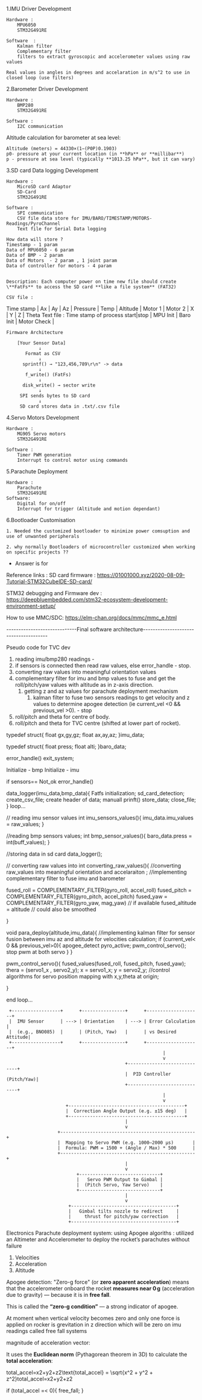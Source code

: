 1.IMU Driver Development 
	
	Hardware : 
		MPU6050
		STM32G491RE
		
	Software  :
		Kalman filter
		Complementary filter 
		filters to extract gyroscopic and accelerometer values using raw values 

	Real values in angles in degrees and accelaration in m/s^2 to use in 
	closed loop (use filters)

2.Barometer Driver Development 

	Hardware : 
		BMP280
		STM32G491RE
	
	Software : 
		I2C communication 
		
Altitude calculation for barometer at sea level: 
		
	Altitude (meters) = 44330×(1−(P0​P​)0.1903)
	p0- pressure at your current location (in **hPa** or **millibar**)
	p - pressure at sea level (typically **1013.25 hPa**, but it can vary)


3.SD card Data logging Development 
	
	Hardware :  
		MicroSD card Adaptor
		SD-Card
		STM32G491RE	
	
	Software : 
		SPI communication
		CSV file data store for IMU/BARO/TIMESTAMP/MOTORS-Readings/PyroChannel
		Text file for Serial Data logging
		
	How data will store ?
	Timestamp - 1 param
	Data of MPU6050 - 6 param
	Data of BMP - 2 param
	Data of Motors  - 2 param , 1 joint param
	Data of controller for motors - 4 param
	
	
	Description: Each computer power on time new file should create	
	\**FatFs** to access the SD card **like a file system** (FAT32)
	
	CSV file : 
Time stamp | Ax | Ay | Az | Pressure | Temp | Altitude | Motor 1 | Motor 2 | X | Y | Z | Theta
	Text file :
Time stamp of process start|stop | MPU Init | Baro Init | Motor Check | 

	Firmware Architecture 
	
	    [Your Sensor Data]
                ↓
	       Format as CSV
                ↓
	      sprintf() → "123,456,789\r\n" -> data
                ↓
           f_write() (FatFs)
                ↓
	      disk_write() → sector write
                ↓
	     SPI sends bytes to SD card
                ↓
		 SD card stores data in .txt/.csv file



4.Servo Motors Development 
	
	Hardware : 
		MG905 Servo motors 
		STM32G491RE
	
	Software :
		Timer PWM generation 
		Interrupt to control motor using commands
		
5.Parachute Deployment 

	Hardware :
		Parachute
		STM32G491RE
	Software:
		Digital for on/off
		Interrupt for trigger (Altitude and motion dependant)
	

6.Bootloader Customisation 
	
	1. Needed the customized bootloader to minimize power comsuption and use of unwanted peripherals 
	
	2. why normally Bootloaders of microcontroller customized when working on specific projects ??
- Answer is for 


Reference links  : 
SD card firmware : 
https://01001000.xyz/2020-08-09-Tutorial-STM32CubeIDE-SD-card/

STM32 debugging and Firmware dev :
https://deepbluembedded.com/stm32-ecosystem-development-environment-setup/

How to use MMC/SDC:
https://elm-chan.org/docs/mmc/mmc_e.html



-----------------------------Final software architecture--------------------------------------

Pseudo code for TVC dev

1. reading imu/bmp280 readings - 
2. if sensors is connected then read raw values, else error_handle - stop.
3. converting raw values into meaningful orientation values
4. complementary filter for imu and bmp values to fuse and get the roll/pitch/yaw values with altitude as in z-axis direction.
	1. getting z and az values for parachute deployment mechanism 
		1. kalman filter to fuse two sensors readings to get velocity and z values to determine apogee detection (ie current_vel <0 && previous_vel >0). - stop 
5. roll/pitch and theta for centre of body.
6. roll/pitch and theta for TVC centre (shifted at lower part of rocket).


typedef struct{
float gx,gy,gz;
float ax,ay,az;
}imu_data;

typedef struct{
float press;
float alti;
}baro_data;

error_handle()
	exit_system;

Initialize - bmp 
Initialize - imu 

if sensors== Not_ok
error_handle()

data_logger(imu_data,bmp_data){
	Fatfs initialization;
	sd_card_detection;
	create_csv_file;
	create header of data; manuall prinft()
	store_data;
	close_file;
}
loop...

// reading imu sensor values
int imu_sensors_values(){
imu_data.imu_values = raw_values;
}

//reading bmp sensors values; 
int bmp_sensor_values(){
baro_data.press =  int(buff_values);
}

//storing data in sd card
data_logger();

// converting raw values into 
int converting_raw_values(){
//converting raw_values into meaningful orientation and accelaraiton ;
//implementing complementary filter to fuse imu and barometer 

fused_roll  = COMPLEMENTARY_FILTER(gyro_roll, accel_roll)
fused_pitch = COMPLEMENTARY_FILTER(gyro_pitch, accel_pitch)
fused_yaw   = COMPLEMENTARY_FILTER(gyro_yaw, mag_yaw)   // if available
fused_altitude = altitude  // could also be smoothed
 
}

void para_deploy(altitude,imu_data){
//implementing kalman filter for sensor fusion between imu az and altitude
	for velocities calculation;
	if (current_vel< 0 && previous_vel>0){
		apogee_detect
		pyro_active;
		pwm_control_servo(); stop pwm at both servo 
		}
}

 pwm_control_servo(){
 fused_values(fused_roll, fused_pitch, fused_yaw);
	 thera = (servo1_x , servo2_y);
	 x = servo1_x;
	 y = servo2_y;
//control algorithms for servo position mapping with x,y,theta at origin;

 }

end loop...

     +------------------+      +----------------+      +--------------------+
     |  IMU Sensor      | ---> | Orientation    | ---> | Error Calculation  |
     |  (e.g., BNO085)  |      | (Pitch, Yaw)   |      | vs Desired Attitude|
     +------------------+      +----------------+      +--------------------+
                                                              |
                                                              v
                                                +-----------------------------+
                                                |  PID Controller (Pitch/Yaw)|
                                                +-----------------------------+
                                                              |
                                                              v
                          +-------------------------------------------+
                          |  Correction Angle Output (e.g. ±15 deg)   |
                          +-------------------------------------------+
                                                |
                                                v
                       +--------------------------------------------------+
                       |  Mapping to Servo PWM (e.g. 1000–2000 µs)       |
                       |  Formula: PWM = 1500 + (Angle / Max) * 500      |
                       +--------------------------------------------------+
                                                |
                                                v
                              +------------------------------+
                              |   Servo PWM Output to Gimbal |
                              |  (Pitch Servo, Yaw Servo)    |
                              +------------------------------+
                                                |
                                                v
                           +---------------------------------------+
                           |   Gimbal tilts nozzle to redirect     |
                           |     thrust for pitch/yaw correction   |
                           +---------------------------------------+


Electronics Parachute deployment system: 
using Apogee algoriths :
 utilized an Altimeter and Accelerometer to deploy the rocket’s parachutes without failure
 1. Velocities
 2. Acceleration 
 3. Altitude

Apogee detection: 
"Zero-g force" (or **zero apparent acceleration**) means that the accelerometer onboard the rocket **measures near 0 g** (acceleration due to gravity) — because it is in **free fall**.

This is called the **“zero-g condition”** — a strong indicator of apogee.

At moment when vertical velocity becomes zero and only one force is applied on rocker is grevitation in z direction which will be zero on imu readings called free fall systems


magnitude of acceleration vector: 

It uses the **Euclidean norm** (Pythagorean theorem in 3D) to calculate the **total acceleration**:

total_accel=x2+y2+z2\text{total\_accel} = \sqrt{x^2 + y^2 + z^2}total_accel=x2+y2+z2

if (total_accel =< 0){
free_fall;
}

